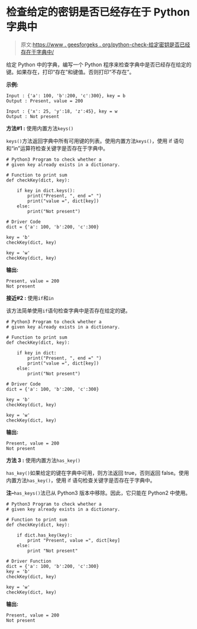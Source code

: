 # 检查给定的密钥是否已经存在于 Python 字典中

> 原文:[https://www . geesforgeks . org/python-check-给定密钥是否已经存在于字典中/](https://www.geeksforgeeks.org/python-check-whether-given-key-already-exists-in-a-dictionary/)

给定 Python 中的字典，编写一个 Python 程序来检查字典中是否已经存在给定的键。如果存在，打印“存在”和键值。否则打印“不存在”。

**示例:**

```
Input : {'a': 100, 'b':200, 'c':300}, key = b
Output : Present, value = 200

Input : {'x': 25, 'y':18, 'z':45}, key = w
Output : Not present

```

**方法#1 :** 使用内置方法`keys()`

`keys()`方法返回字典中所有可用键的列表。使用内置方法`keys()`，使用 if 语句和“in”运算符检查关键字是否存在于字典中。

```
# Python3 Program to check whether a 
# given key already exists in a dictionary.

# Function to print sum
def checkKey(dict, key):

    if key in dict.keys():
        print("Present, ", end =" ")
        print("value =", dict[key])
    else:
        print("Not present")

# Driver Code
dict = {'a': 100, 'b':200, 'c':300}

key = 'b'
checkKey(dict, key)

key = 'w'
checkKey(dict, key)
```

**输出:**

```
Present, value = 200
Not present

```

**接近#2 :** 使用`if`和`in`

该方法简单使用`if`语句检查字典中是否存在给定的键。

```
# Python3 Program to check whether a 
# given key already exists in a dictionary.

# Function to print sum
def checkKey(dict, key):

    if key in dict:
        print("Present, ", end =" ")
        print("value =", dict[key])
    else:
        print("Not present")

# Driver Code
dict = {'a': 100, 'b':200, 'c':300}

key = 'b'
checkKey(dict, key)

key = 'w'
checkKey(dict, key)
```

**输出:**

```
Present, value = 200
Not present

```

**方法 3 :** 使用内置方法`has_key()`

`has_key()`如果给定的键在字典中可用，则方法返回 true，否则返回 false。使用内置方法`has_key()`，使用 if 语句检查关键字是否存在于字典中。

**注–**`has_keys()`法已从 Python3 版本中移除。因此，它只能在 Python2 中使用。

```
# Python3 Program to check whether a 
# given key already exists in a dictionary.

# Function to print sum
def checkKey(dict, key):

    if dict.has_key(key):
        print "Present, value =", dict[key]
    else:
        print "Not present"

# Driver Function
dict = {'a': 100, 'b':200, 'c':300}
key = 'b'
checkKey(dict, key)

key = 'w'
checkKey(dict, key)
```

**输出:**

```
Present, value = 200
Not present

```